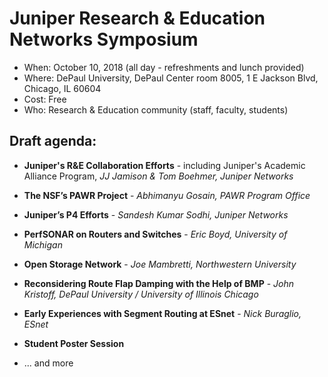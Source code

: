 # Juniper Research & Education Networks Symposium

* When:  October 10, 2018 (all day - refreshments and lunch provided)
* Where: DePaul University, DePaul Center room 8005, 1 E Jackson Blvd, Chicago, IL 60604
* Cost:  Free
* Who:   Research & Education community (staff, faculty, students)

## Draft agenda:

* **Juniper's R&E Collaboration Efforts** - including Juniper's Academic Alliance Program, *JJ Jamison & Tom Boehmer, Juniper Networks*

* **The NSF’s PAWR Project** - *Abhimanyu Gosain, PAWR Program Office*

* **Juniper’s P4 Efforts** - *Sandesh Kumar Sodhi, Juniper Networks*

* **PerfSONAR on Routers and Switches** - *Eric Boyd, University of Michigan*

* **Open Storage Network** - *Joe Mambretti, Northwestern University*

* **Reconsidering Route Flap Damping with the Help of BMP** - *John Kristoff, DePaul University / University of Illinois Chicago*

* **Early Experiences with Segment Routing at ESnet** - *Nick Buraglio, ESnet*

* **Student Poster Session**

*  ... and more

